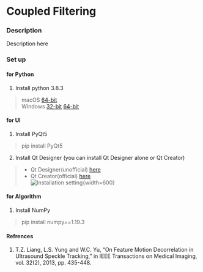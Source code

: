 # Coupled Filtering #

### Description ###

Description here

### Set up ###

#### for Python ####
1. Install python 3.8.3
>macOS [64-bit](https://www.python.org/ftp/python/3.8.3/python-3.8.3-macosx10.9.pkg)  
>Windows [32-bit](https://www.python.org/ftp/python/3.8.3/python-3.8.3-webinstall.exe) [64-bit](https://www.python.org/ftp/python/3.8.3/python-3.8.3-amd64-webinstall.exe)

#### for UI ####
1. Install PyQt5
>pip install PyQt5
2. Install Qt Designer (you can install Qt Designer alone or Qt Creator)
>* Qt Designer(unofficial) [here](https://build-system.fman.io/qt-designer-download)
>* Qt Creator(official) [here](https://www.qt.io/download-open-source)  
![Installation setting](https://puu.sh/GW277/f787f9f9be.png){width=600}

#### for Algorithm ####
1. Install NumPy
>pip install numpy==1.19.3

#### Refrences ###
1. T.Z. Liang, L.S. Yung and W.C. Yu, “On Feature Motion Decorrelation in Ultrasound Speckle Tracking,” in IEEE Transactions on Medical Imaging, vol. 32(2), 2013, pp. 435-448.